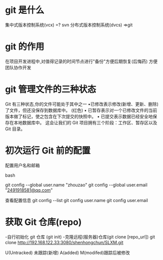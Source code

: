 # git 是什么

集中式版本控制系统(vcx) =? svn
分布式版本控制系统(dvcs) =>git

# git 的作用

在项目开发进程中,对值得记录的时间节点进行"备份"方便后期恢复(后悔药)
方便团队协作开发

# git 管理文件的三种状态

Git 有三种状态,你的文件可能处于其中之一
•已修改表示修改(新增、更新、删除)了文件，但还没保存到数据库中。 (红色)
• 已暂存表示对一个已修改文件的当前版本做了标记，使之包含在下次提交的快照中。
• 已提交表示数据已经安全地保存在本地数据库中。
这会让我们的 Git 项目拥有三个阶段：工作区、暂存区以及 Git 目录。

# 初次运行 Git 前的配置

配置用户名和邮箱

bash

git config --global user.name "zhouzao"
git config --global user.email "2491918581@qq.com"

查看配置信息
git config --list
git config user.name
git config user.email

# 获取 Git 仓库(repo)

-自行初始化 git 仓库 (git init) -克隆远程(服务器)仓库(git clone [repo_url])
git clone http://192.168.122.33:3080/shenhongchun/SLXM.git

U(Untracked) 未跟踪(新增)
A(added)
M(modifed)跟踪后被修改
